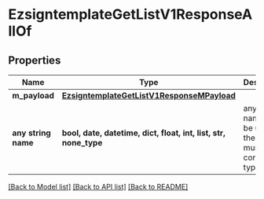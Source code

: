 # EzsigntemplateGetListV1ResponseAllOf


## Properties
Name | Type | Description | Notes
------------ | ------------- | ------------- | -------------
**m_payload** | [**EzsigntemplateGetListV1ResponseMPayload**](EzsigntemplateGetListV1ResponseMPayload.md) |  | 
**any string name** | **bool, date, datetime, dict, float, int, list, str, none_type** | any string name can be used but the value must be the correct type | [optional]

[[Back to Model list]](../README.md#documentation-for-models) [[Back to API list]](../README.md#documentation-for-api-endpoints) [[Back to README]](../README.md)


